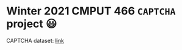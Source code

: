 # Winter 2021 CMPUT 466 `CAPTCHA` project 😃

CAPTCHA dataset: [link](https://www.kaggle.com/ethan404/captcha6digits)

